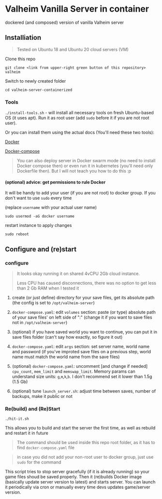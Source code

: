 # Valheim Vanilla Server in container
dockered (and composed) version of vanilla Valheim server

## Installiation

> Tested on Ubuntu 18 and Ubuntu 20 cloud servers (VM)

Clone this repo

```
git clone <link from upper-right green button of this repository> valheim
```

Switch to newly created folder

```
cd valheim-server-containerized
```

### Tools

`./install-tools.sh` - will install all necessary tools on fresh Ubuntu-based OS (it uses apt). 
Run it as root user (add `sudo` before it if you are not root user).

Or you can install them using the actual docs (You'll need these two tools):

[Docker](https://docs.docker.com/engine/install/)

[Docker-compose](https://docs.docker.com/compose/install/)

> You can also deploy server in Docker swarm mode (no need to install Docker compose then) or even run it in kubernetes (you'll need only Dockerfile then). 
> But I will not teach you how to do this :p

#### (optional) advice: get permissions to rule Docker

It will be handy to add your user (if you are not root) to docker group. If you don't want to use `sudo` every time 

(replace `username` with your actual user name)

`sudo usermod -aG docker username`

restart instance to apply changes

`sudo reboot`

## Configure and (re)start

### configure

> It looks okay running it on shared 4vCPU 2Gb cloud instance.
>
> Less CPU has caused disconnections, there was no option to get less than 2 Gb RAM when I tested it

1. create (or just define) directory for your save files, get its absolute path (the config is set to `/opt/valheim-server`)

1. `docker-compose.yaml`: edit `volumes` section: paste (or type) absolute path of your save files' on left side of ":" 
(change it if you want to save files not in `/opt/valheim-server`)

1. (optional) if you have saved world you want to continue, you can put it in save files folder (can't say how exactly, so figure it out)

1. `docker-compose.yaml`: edit `args` section: set server name, world name and password
(if you've improted save files on a previous step, world name must match the world name from the save files)

1. (optional) `docker-compose.yaml`: uncomment [and change if needed] `cpu_count`, `mem_limit` and `memswap_limit`. Memory params can understand size units: `g`,`m`,`k`,`b`. I don't recommend set it lower than 1.5g (1.5 Gb)

1. (optional) tune `launch_server.sh`: adjust time between saves, number of backups, make it public or not

### Re(build) and (Re)Start

`./hit-it.sh`

This allows you to build and start the server the first time, as well as rebuild and restart it in future

> The command should be used inside this repo root folder, as it has to find `docker-compose.yaml` file

> in case you did not add your non-root user to docker group, just use `sudo` for the command

This script tries to stop server gracefully (if it is already running) so your game files shoud be saved properly. 
Then it (re)builds Docker image (basically update server version to latest) and starts server. 
You can launch it periodically via cron or manually every time devs updates game/server version.
